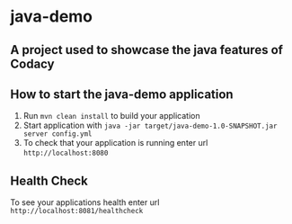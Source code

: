 # java-demo
## A project used to showcase the java features of Codacy
How to start the java-demo application
---

1. Run `mvn clean install` to build your application
1. Start application with `java -jar target/java-demo-1.0-SNAPSHOT.jar server config.yml`
1. To check that your application is running enter url `http://localhost:8080`

Health Check
---

To see your applications health enter url `http://localhost:8081/healthcheck`
 
 
